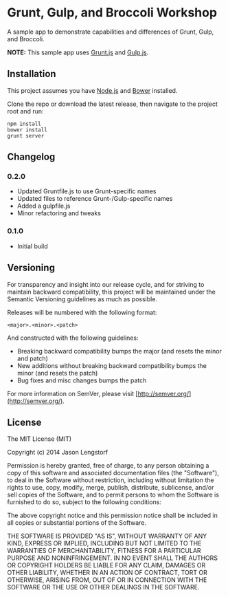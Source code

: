 Grunt, Gulp, and Broccoli Workshop
==================================

A sample app to demonstrate capabilities and differences of Grunt, Gulp, and Broccoli.

**NOTE:** This sample app uses [Grunt.js][1] and [Gulp.js][2].

 [1]: http://gruntjs.com/
 [2]: http://gulpjs.com/


Installation
------------

This project assumes you have [Node.js][3] and [Bower][4] installed.

Clone the repo or download the latest release, then navigate to the project root and run:

    npm install
    bower install
    grunt server

 [3]: http://nodejs.org/
 [4]: http://bower.io/


Changelog
---------

### 0.2.0

* Updated Gruntfile.js to use Grunt-specific names
* Updated files to reference Grunt-/Gulp-specific names
* Added a gulpfile.js
* Minor refactoring and tweaks

### 0.1.0

* Initial build


Versioning
----------

For transparency and insight into our release cycle, and for striving to maintain backward compatibility, this project will be maintained under the Semantic Versioning guidelines as much as possible.

Releases will be numbered with the following format:

`<major>.<minor>.<patch>`

And constructed with the following guidelines:

* Breaking backward compatibility bumps the major (and resets the minor and patch)
* New additions without breaking backward compatibility bumps the minor (and resets the patch)
* Bug fixes and misc changes bumps the patch

For more information on SemVer, please visit [http://semver.org/](http://semver.org/).


License
-------

The MIT License (MIT)

Copyright (c) 2014 Jason Lengstorf

Permission is hereby granted, free of charge, to any person obtaining a copy of this software and associated documentation files (the "Software"), to deal in the Software without restriction, including without limitation the rights to use, copy, modify, merge, publish, distribute, sublicense, and/or sell copies of the Software, and to permit persons to whom the Software is furnished to do so, subject to the following conditions:

The above copyright notice and this permission notice shall be included in all copies or substantial portions of the Software.

THE SOFTWARE IS PROVIDED "AS IS", WITHOUT WARRANTY OF ANY KIND, EXPRESS OR IMPLIED, INCLUDING BUT NOT LIMITED TO THE WARRANTIES OF MERCHANTABILITY, FITNESS FOR A PARTICULAR PURPOSE AND NONINFRINGEMENT. IN NO EVENT SHALL THE AUTHORS OR COPYRIGHT HOLDERS BE LIABLE FOR ANY CLAIM, DAMAGES OR OTHER LIABILITY, WHETHER IN AN ACTION OF CONTRACT, TORT OR OTHERWISE, ARISING FROM, OUT OF OR IN CONNECTION WITH THE SOFTWARE OR THE USE OR OTHER DEALINGS IN THE SOFTWARE.
